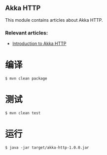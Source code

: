 ## Akka HTTP

This module contains articles about Akka HTTP.

### Relevant articles:

- [Introduction to Akka HTTP](https://www.baeldung.com/akka-http)

# 编译

```
$ mvn clean package
```

# 测试

```
$ mvn clean test
```

# 运行

```
$ java -jar target/akka-http-1.0.0.jar
```
